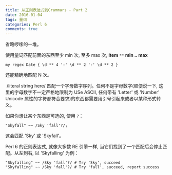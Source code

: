 ```yaml
---
title: 从正则表达式到Grammars - Part 2
date: 2016-01-04
tags: 量词
categories: Perl 6
comments: true
---
```


省略啰嗦的一堆。

使用量词匹配前面的东西至少 min 次, 至多 max 次, **item** `**`  **min .. max**

``` perl6
my regex Date { \d ** 4 '-' \d ** 2 '-' \d ** 2 }
```

还能精确地匹配 N 次。

 /literal string here/ 匹配一个字母数字序列。任何不是字母数字(顺便说一下, 这里的字母数字不一定严格地限制为 USe ASCII, 任何带有 'Letter' 或 'Number'  Unicode 属性的字符都符合要求)的东西都需要用引号引起来或者以某种形式转义。

如果你想让某个东西是可选的, 使用 `?`：

``` perl6
"Skyfall" ~~ /Sky 'fall'?/;
```

这会匹配 'Sky' 或 'Skyfall'。

Perl 6 的正则表达式, 就像大多数  RE 引擎一样, 当它们找到了一个匹配后会停止匹配。从左到右, 以 'Skyfalling' 为例：

``` perl6
"Skyfalling" ~~ /Sky 'fall'?/ # Try 'Sky', succeed
"Skyfalling" ~~ /Sky 'fall'?/ # Try 'fall', succeed, report success
```
